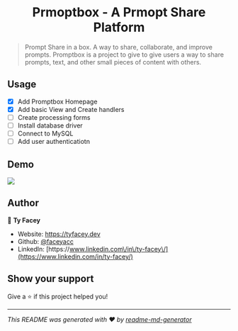 <h1 align="center">Prmoptbox - A Prmopt Share Platform</h1>
<p>
</p>

> Prompt Share in a box. A way to share, collaborate, and improve prompts. Promptbox is a project to give  to give users a way to share prompts,  text, and other small pieces of content with others.

## Usage
- [x] Add Promptbox Homepage
- [x] Add basic View and Create handlers 
- [ ] Create processing forms
- [ ] Install database driver
- [ ] Connect to MySQL
- [ ] Add user authenticatiotn
## Demo

![](spotify.gif)

## Author

👤 **Ty Facey**

* Website: https://tyfacey.dev
* Github: [@faceyacc](https://github.com/faceyacc)
* LinkedIn: [https:\/\/www.linkedin.com\/in\/ty-facey\/](https://www.linkedin.com/in/ty-facey/)

## Show your support

Give a ⭐️ if this project helped you!

***
_This README was generated with ❤️ by [readme-md-generator](https://github.com/kefranabg/readme-md-generator)_
